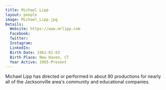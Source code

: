 ```yaml
---
title: Michael Lipp
layout: people
image: Michael_Lipp.jpg
Details:
  Website: https://www.mrlipp.com
  Facebook:
  Twitter: 
  Instagram: 
  LinkedIn: 
  Birth Date: 1961-01-03
  Birth Place: New Haven, CT
  Year Active: 1985-Present
---
```

Michael Lipp has directed or performed in about 90 productions for nearly all of the Jacksonville area's community and educational companies.